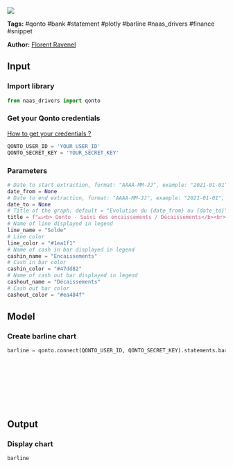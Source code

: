 <a href="https://app.naas.ai/user-redirect/naas/downloader?url=https://raw.githubusercontent.com/jupyter-naas/awesome-notebooks/master/Qonto/Qonto_Get_statement_barline.ipynb" target="_parent"><img src="https://naasai-public.s3.eu-west-3.amazonaws.com/open_in_naas.svg"/></a>

**Tags:** #qonto #bank #statement #plotly #barline #naas_drivers #finance #snippet

**Author:** [Florent Ravenel](https://www.linkedin.com/in/florent-ravenel/)

## Input

### Import library


```python
from naas_drivers import qonto
```

### Get your Qonto credentials
<a href='https://www.notion.so/naas-official/Qonto-driver-Get-your-credentials-0cc97828b4e7467c8bfbcf704a77e5f4'>How to get your credentials ?</a>


```python
QONTO_USER_ID = 'YOUR_USER_ID'
QONTO_SECRET_KEY = 'YOUR_SECRET_KEY'
```

### Parameters


```python
# Date to start extraction, format: "AAAA-MM-JJ", example: "2021-01-01"
date_from = None
# Date to end extraction, format: "AAAA-MM-JJ", example: "2021-01-01", default = now
date_to = None
# Title of the graph, default = "Evolution du {date_from} au {date_to}"
title = f"💵<b> Qonto - Suivi des encaissements / Décaissements</b><br>"
# Name of line displayed in legend
line_name = "Solde"
# Line color
line_color = "#1ea1f1"
# Name of cash in bar displayed in legend
cashin_name = "Encaissements"
# Cash in bar color
cashin_color = "#47dd82"
# Name of cash out bar displayed in legend
cashout_name = "Décaissements"
# Cash out bar color
cashout_color = "#ea484f"
```

## Model

### Create barline chart


```python
barline = qonto.connect(QONTO_USER_ID, QONTO_SECRET_KEY).statements.barline(date_from=date_from,
                                                                            date_to=date_to,
                                                                            title=title,
                                                                            line_name=line_name,
                                                                            line_color=line_color,
                                                                            cashin_name=cashin_name,
                                                                            cashin_color=cashin_color,
                                                                            cashout_name=cashout_name,
                                                                            cashout_color=cashout_color)
```

## Output

### Display chart


```python
barline
```


```python

```
